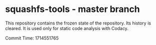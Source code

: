 # squashfs-tools - master branch

This repository contains the frozen state of the repository.
Its history is cleared. It is used only for static code
analysis with Codacy.

Commit Time: 1714551765